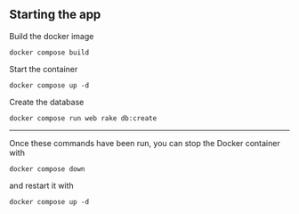 ## Starting the app

Build the docker image

```
docker compose build
```

Start the container

```
docker compose up -d
```

Create the database

```
docker compose run web rake db:create
```

---

Once these commands have been run, you can stop the Docker container with

```
docker compose down
```

and restart it with

```
docker compose up -d
```

